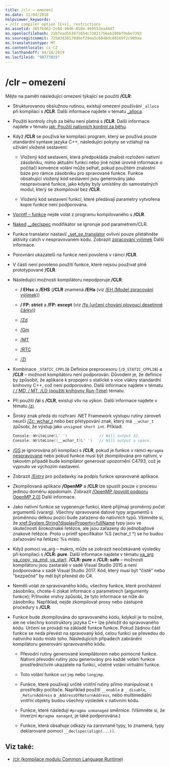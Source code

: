 ```yaml
---
title: /clr – omezení
ms.date: 11/04/2016
helpviewer_keywords:
- /clr compiler option [C++], restrictions
ms.assetid: 385f6462-2c68-46d6-810e-469553ead447
ms.openlocfilehash: 21b7ead553871854c73021756eb2086f9e6e7393
ms.sourcegitcommit: 72583d30170d6ef29ea5c6848dc00169f2c909aa
ms.translationtype: MT
ms.contentlocale: cs-CZ
ms.lasthandoff: 04/18/2019
ms.locfileid: "58777815"
---
```

# <a name="clr-restrictions"></a>/clr – omezení

Mějte na paměti následující omezení týkající se použití **/CLR**:

- Strukturovanou obslužnou rutinou, existují omezení používání `_alloca` při kompilaci s **/CLR**. Další informace najdete v tématu [_alloca](../../c-runtime-library/reference/alloca.md).

- Použití kontroly chyb za běhu není platná s **/CLR**. Další informace najdete v tématu [jak: Použití nativních kontrol za běhu](/visualstudio/debugger/how-to-use-native-run-time-checks).

- Když **/CLR** se používá ke kompilaci program, který se používá pouze standardní syntaxe jazyka C++, následující pokyny se vztahují na užívání vložené sestavení:

  - Vložený kód sestavení, která předpokládá znalost rozložení nativní zásobníku, mimo aktuální funkci nebo jiné nízké úrovně informace o počítači konvence volání může selhat, pokud použitém znalostní báze pro rámce zásobníku pro spravované funkce. Funkce obsahující vložený kód sestavení jsou generovány jako nespravované funkce, jako kdyby byly umístěny do samostatných modul, který se zkompiloval bez **/CLR**.

  - Vložený kód sestavení funkcí, které předávají parametry vytvořena kopie funkce není podporována.

- [Vprintf – funkce](../../c-runtime-library/vprintf-functions.md) nejde volat z programu kompilovaného s **/CLR**.

- [Naked](../../cpp/naked-cpp.md) [__declspec](../../cpp/declspec.md) modifikátor se ignoruje pod parametrem/CLR.

- Funkce translator nastavil [_set_se_translator](../../c-runtime-library/reference/set-se-translator.md) ovlivní pouze přetáhněte aktivity catch v nespravovaném kódu. Zobrazit [zpracování výjimek](../../extensions/exception-handling-cpp-component-extensions.md) Další informace.

- Porovnání ukazatelů na funkce není povolená v rámci **/CLR**.

- V části není povoleno použití funkce, které nejsou používat plně prototypované **/CLR**.

- Následující možnosti kompilátoru nepodporuje **/CLR**:

  - **/ EHsc** a **/EHS** (**/CLR** znamená **/EHa** (viz [/EH (Model zpracování výjimek)](eh-exception-handling-model.md))

  - **/ FP: strict** a **/FP: except** (viz [/fp (určení chování plovoucí desetinné čárky)](fp-specify-floating-point-behavior.md))

  - [/Zd](z7-zi-zi-debug-information-format.md)

  - [/Gm](gm-enable-minimal-rebuild.md)

  - [/MT](md-mt-ld-use-run-time-library.md)

  - [/RTC](rtc-run-time-error-checks.md)

  - [/ZI](z7-zi-zi-debug-information-format.md)

- Kombinace `_STATIC_CPPLIB` Definice preprocesoru (`/D_STATIC_CPPLIB`) a **/CLR** – možnost kompilátoru není podporován. Důvodem je, že definice by způsobit, že aplikace k propojení s statické s více vlákny standardní knihovny C++, což není podporováno. Další informace najdete v tématu [/ / MD, / MT, /LD (použití knihovny Run-Time)](md-mt-ld-use-run-time-library.md) tématu.

- Při použití **/zi** s **/CLR**, existují vliv na výkon. Další informace najdete v tématu [/zi](z7-zi-zi-debug-information-format.md).

- Široký znak předá do rozhraní .NET Framework výstupu rutiny zároveň neurčí [/Zc: wchar_t](zc-wchar-t-wchar-t-is-native-type.md) nebo bez přetypování znak, který má `__wchar_t` způsobí, že výstup jako `unsigned short int`. Příklad:

    ```cpp
    Console::WriteLine(L' ')              // Will output 32.
    Console::WriteLine((__wchar_t)L' ')   // Will output a space.
    ```

- [/GS](gs-buffer-security-check.md) je ignorována při kompilaci s **/CLR**, pokud je funkce v rámci `#pragma` [nespravované](../../preprocessor/managed-unmanaged.md) nebo pokud funkce musí být zkompilována pro nativní, v takovém případě bude kompilátor generovat upozornění C4793, což je vypnuto ve výchozím nastavení.

- Zobrazit [/Entry](entry-entry-point-symbol.md) pro požadavky na podpis funkce spravované aplikace.

- Zkompilovaná aplikace **/OpenMP** a **/CLR** lze spustit pouze v procesu jedinou doménu appdomain.  Zobrazit [/OpenMP (povolit podporu OpenMP 2.0)](openmp-enable-openmp-2-0-support.md) Další informace.

- Jako nativní funkce se vygeneruje funkcí, které přijímají proměnný počet argumentů (vararg). Všechny spravované datové typy argumentů s proměnnou délkou pozici bude zařazeno do nativních typů. Všimněte si, že <xref:System.String?displayProperty=fullName> typy jsou ve skutečnosti širokoznaké řetězce, ale jsou zařazeny do jednobajtové znakové řetězce. Proto u printf specifikátor %S (wchar_t *) se ho budou zařazování na řetězec %s místo.

- Když pomocí va_arg – makro, může se zobrazit neočekávané výsledky při kompilaci s **/CLR: pure**. Další informace najdete v tématu [va_arg va_copy, va_end, va_start](../../c-runtime-library/reference/va-arg-va-copy-va-end-va-start.md). **/CLR: pure** a **/CLR: safe** – možnosti kompilátoru jsou zastaralé v sadě Visual Studio 2015 a není podporována v sadě Visual Studio 2017. Kód, který musí být "čistě" nebo "bezpečné" by měl být přenést do C#.

- Neměli volat ze spravovaného kódu, všechny funkce, které procházení zásobníku, chcete-li získat informace o parametrech (argumenty funkce); P/Invoke vrstvy způsobí, že tyto informace se níže do zásobníku.  Například, nejde zkompilovat proxy nebo zástupné procedury s **/CLR**.

- Funkce bude zkompilována do spravovaného kódu, kdykoli je to možné, ale ne všechny konstruktory jazyka C++ lze přeložit do spravovaného kódu.  Určení se provádí na základě funkce funkce. Pokud žádnou část funkce se nedá převést na spravovaný kód, celou funkci se převedou do nativního kódu místo toho. Následujících případech zabránění kompilátoru generování spravovaného kódu.

  - Převodní rutiny generované kompilátorem nebo pomocné funkce. Nativní převodní rutiny jsou generovány pro každé volání funkce prostřednictvím ukazatele na funkci, včetně volání virtuální funkce.

  - Toto volání funkce `setjmp` nebo `longjmp`.

  - Funkce, které používají určité vnitřní rutiny přímo manipulovat s prostředky počítače. Například použití `__enable` a `__disable`, `_ReturnAddress` a `_AddressOfReturnAddress`, nebo multimediální vnitřní objekty budou všechny výsledek v nativním kódu.

  - Funkce, které následují `#pragma unmanaged` směrnice. (Všimněte si, že inverzní `#pragma managed`, je také podporována.)

  - Funkce, která obsahuje odkazy na zarovnané typy, to znamená, typy deklarované pomocí `__declspec(align(...))`.

## <a name="see-also"></a>Viz také:

- [/clr (kompilace modulu Common Language Runtime)](clr-common-language-runtime-compilation.md)
